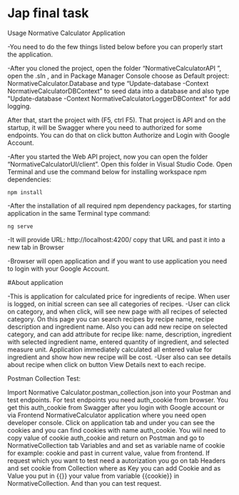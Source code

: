 # Jap final task

Usage Normative Calculator Application

-You need to do the few things listed below before you can properly start the application.

-After you cloned the project, open the folder “NormativeCalculatorAPI ”, open the .sln , and in Package Manager Console choose as Default project: NormativeCalculator.Database and type
“Update-database -Context NormativeCalculatorDBContext” to seed data into a database and also type 
"Update-database -Context NormativeCalculatorLoggerDBContext" for add logging.

After that, start the project with (F5, ctrl F5). That project is API and on the startup, it will be Swagger where you need to authorized for some endpoints. You can do that on click button Authorize and Login with Google Account.

-After you started the Web API project, now you can open the folder “NormativeCalculatorUI/client”. Open this folder in Visual Studio Code. Open Terminal and use the command below for
installing workspace npm dependencies:


    npm install


-After the installation of all required npm dependency packages, for starting application in the same Terminal type command:


    ng serve


-It will provide URL: http://localhost:4200/ copy that URL and past it into a new tab in Browser

-Browser will open application and if you want to use application you need to login with your Google Account.


#About application

-This is application for calculated  price for ingredients of recipe. When user is logged, on initial screen can see all categories of recipes.
-User can click on category, and when click, will see new page with all recipes of selected category. On this page you can search recipes
 by recipe name, recipe description and ingredient name. Also you can add new recipe on selected category, and can add attribute for recipe like:
name, description, ingredient with selected ingredient name, entered quantity of ingredient, and selected measure unit. 
Application immediately calculated all entered value for ingredient and show how new recipe will be cost. 
-User also can see details about recipe when click on button View Details next to each recipe.

Postman Collection Test:

Import Normative Calculator.postman_collection.json into your Postman and test endpoints. 
For test endpoints you need auth_cookie from browser.
You get this auth_cookie from Swagger after you login with Google account or via Frontend NormativeCalculator application where you need open developer console. Click on  application tab and under you can see the cookies and you can find cookies with name auth_cookie. You wiil need to copy value of cookie auth_cookie and return on Postman and go to  NormativeCollection tab Variables and and set as variable name of cookie for example: cookie and past in current value, value from frontend. 
If request which you want to test need a autorization you go on tab Headers  and set cookie from Collection where as Key you can add Cookie and as Value you put in {{}}  your value from variable {{cookie}} in NormativeCollection. And than you can test request.

